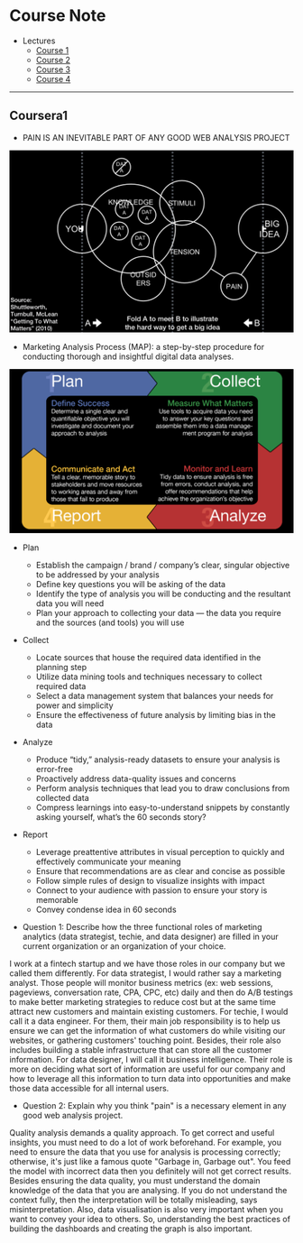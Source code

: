 # Course Note

* Lectures
  * [Course 1](#Course1)
  * [Course 2](#Course2)
  * [Course 3](#Course3)
  * [Course 4](#Course4)
--------------------------

## Coursera1

* PAIN IS AN INEVITABLE PART OF ANY GOOD WEB ANALYSIS PROJECT

<img src="PAIN.png">

* Marketing Analysis Process (MAP): a step-by-step procedure for conducting thorough and insightful digital data analyses. 

<img src="MAP.png">

* Plan
	* Establish the campaign / brand / company’s clear, singular objective to be addressed by your analysis
	* Define key questions you will be asking of the data
	* Identify the type of analysis you will be conducting and the resultant data you will need
	* Plan your approach to collecting your data — the data you require and the sources (and tools) you will use

* Collect
	* Locate sources that house the required data identified in the planning step
	* Utilize data mining tools and techniques necessary to collect required data
	* Select a data management system that balances your needs for power and simplicity
	* Ensure the effectiveness of future analysis by limiting bias in the data

* Analyze
	* Produce “tidy,” analysis-ready datasets to ensure your analysis is error-free
	* Proactively address data-quality issues and concerns
	* Perform analysis techniques that lead you to draw conclusions from collected data
	* Compress learnings into easy-to-understand snippets by constantly asking yourself, what’s the 60 seconds story?

* Report
	* Leverage preattentive attributes in visual perception to quickly and effectively communicate your meaning
	* Ensure that recommendations are as clear and concise as possible
	* Follow simple rules of design to visualize insights with impact
	* Connect to your audience with passion to ensure your story is memorable
	* Convey condense idea in 60 seconds

* Question 1: Describe how the three functional roles of marketing analytics (data strategist, techie, and data designer) are filled in your current organization or an organization of your choice. <br/>

I work at a fintech startup and we have those roles in our company but we called them differently. For data strategist, I would rather say a marketing analyst. Those people will monitor business metrics (ex: web sessions, pageviews, conversation rate, CPA, CPC, etc) daily and then do A/B testings to make better marketing strategies to reduce cost but at the same time attract new customers and maintain existing customers. For techie, I would call it a data engineer. For them, their main job responsibility is to help us ensure we can get the information of what customers do while visiting our websites, or gathering customers' touching point. Besides, their role also includes building a stable infrastructure that can store all the customer information. For data designer, I will call it business intelligence. Their role is more on deciding what sort of information are useful for our company and how to leverage all this information to turn data into opportunities and make those data accessible for all internal users. 


* Question 2: Explain why you think "pain" is a necessary element in any good web analysis project. <br/>

Quality analysis demands a quality approach. To get correct and useful insights, you must need to do a lot of work beforehand. For example, you need to ensure the data that you use for analysis is processing correctly; otherwise, it's just like a famous quote "Garbage in, Garbage out". You feed the model with incorrect data then you definitely will not get correct results. Besides ensuring the data quality, you must understand the domain knowledge of the data that you are analysing. If you do not understand the context fully, then the interpretation will be totally misleading, says misinterpretation. Also, data visualisation is also very important when you want to convey your idea to others. So, understanding the best practices of building the dashboards and creating the graph is also important.



